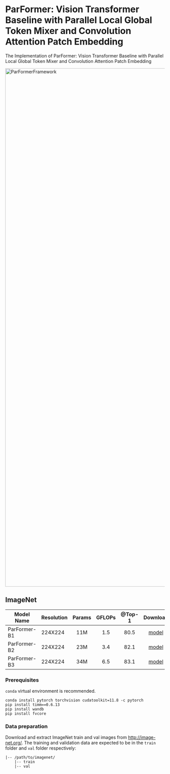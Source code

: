 # ParFormer: Vision Transformer Baseline with Parallel Local Global Token Mixer and Convolution Attention Patch Embedding
The Implementation of ParFormer: Vision Transformer Baseline with Parallel Local Global Token Mixer and Convolution Attention Patch Embedding

<img width="1633" alt="ParFormerFramework" src="https://github.com/novendrastywn/ParFormer-CAPE-2024/assets/31612686/73ab3406-81c1-4370-b8be-f634a5ee4705">


## ImageNet  

|  Model Name  | Resolution | Params | GFLOPs | @Top-1 | Download |
|--------------|------------|:------:|:------:|:------:|:--------:|
| ParFormer-B1 |  224X224   |  11M   |  1.5   |  80.5  | [model](https://huggingface.co/novendrastywn/dl/resolve/main/ParFormer/ParFormer_b1_224.pth) |
| ParFormer-B2 |  224X224   |  23M   |  3.4   |  82.1  | [model](https://huggingface.co/novendrastywn/dl/resolve/main/ParFormer/ParFormer_b2_224.pth) |
| ParFormer-B3 |  224X224   |  34M   |  6.5   |  83.1  | [model](https://huggingface.co/novendrastywn/dl/resolve/main/ParFormer/ParFormer_b3_224.pth) |


### Prerequisites
`conda` virtual environment is recommended. 
```
conda install pytorch torchvision cudatoolkit=11.8 -c pytorch
pip install timm==0.6.13
pip install wandb
pip install fvcore
```

### Data preparation

Download and extract ImageNet train and val images from http://image-net.org/. The training and validation data are expected to be in the `train` folder and `val` folder respectively:
```
|-- /path/to/imagenet/
    |-- train
    |-- val

